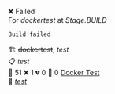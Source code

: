 ❌ Failed  
For _dockertest_ at _Stage.BUILD_ 

```
Build failed
```
🏗️ ~~dockertest~~, *test*  
📋 *test*  
🧪 51 ❌ 1 💔 0 🙈 0 [Docker Test](http://localhost/tests)  
🚀 *[test](https://some.location.com)*  
